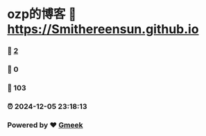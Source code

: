 # ozp的博客 :link: https://Smithereensun.github.io 
### :page_facing_up: [2](https://Smithereensun.github.io/tag.html) 
### :speech_balloon: 0 
### :hibiscus: 103 
### :alarm_clock: 2024-12-05 23:18:13 
### Powered by :heart: [Gmeek](https://github.com/Meekdai/Gmeek)

